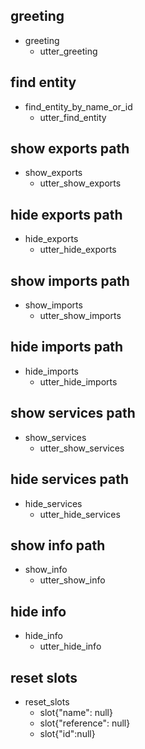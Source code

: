 ## greeting
* greeting
  - utter_greeting

## find entity
* find_entity_by_name_or_id
  - utter_find_entity

## show exports path
* show_exports
  - utter_show_exports

## hide exports path
* hide_exports
  - utter_hide_exports

## show imports path
* show_imports
  - utter_show_imports

## hide imports path
* hide_imports
  - utter_hide_imports

## show services path
* show_services
  - utter_show_services

## hide services path
* hide_services
  - utter_hide_services

## show info path
* show_info
  - utter_show_info

## hide info
* hide_info
  - utter_hide_info

## reset slots
* reset_slots
  - slot{"name": null}
  - slot{"reference": null}
  - slot{"id":null}
